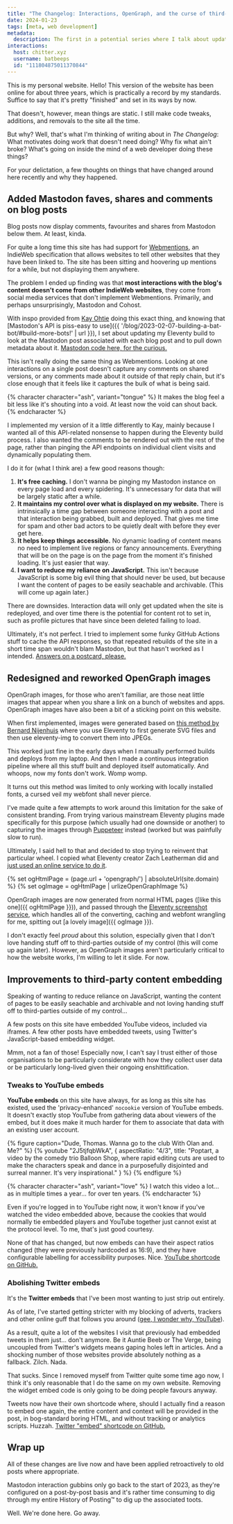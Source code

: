 ```yaml
---
title: "The Changelog: Interactions, OpenGraph, and the curse of third-party code"
date: 2024-01-23
tags: [meta, web development]
metadata:
  description: The first in a potential series where I talk about updating and maintaining this very website.
interactions:
  host: chitter.xyz
  username: batbeeps
  id: "111804875011370844"
---
```


This is my personal website. Hello! This version of the website has been online for about three years, which is practically a record by my standards. Suffice to say that it's pretty "finished" and set in its ways by now.

That doesn't, however, mean things are static. I still make code tweaks, additions, and removals to the site all the time.

But why? Well, that's what I'm thinking of writing about in _The Changelog_: What motivates doing work that doesn't need doing? Why fix what ain't broke? What's going on inside the mind of a web developer doing these things?

For your delictation, a few thoughts on things that have changed around here recently and why they happened.

## Added Mastodon faves, shares and comments on blog posts

Blog posts now display comments, favourites and shares from Mastodon below them. At least, kinda.

For quite a long time this site has had support for [Webmentions](https://www.w3.org/TR/webmention/), an IndieWeb specification that allows websites to tell other websites that they have been linked to. The site has been sitting and hoovering up mentions for a while, but not displaying them anywhere.

The problem I ended up finding was that **most interactions with the blog's content doesn't come from other IndieWeb websites**, they come from social media services that don't implement Webmentions. Primarily, and perhaps unsurprisingly, Mastodon and Cohost.

With inspo provided from [Kay Ohtie](https://coyotesin.space/) doing this exact thing, and knowing that [Mastodon's API is piss-easy to use]({{ '/blog/2023-02-07-building-a-bat-bot/#build-more-bots!' | url }}), I set about updating my Eleventy build to look at the Mastodon post associated with each blog post and to pull down metadata about it. [Mastodon code here, for the curious.](https://github.com/querkmachine/beeps.website/blob/84ac4dba089d197b25570ac3d477f8374d946958/src/blog/blog.11tydata.js)

This isn't really doing the same thing as Webmentions. Looking at one interactions on a single post doesn't capture any comments on shared versions, or any comments made about it outside of that reply chain, but it's close enough that it feels like it captures the bulk of what is being said.

{% character character="ash", variant="tongue" %}
It makes the blog feel a bit less like it's shouting into a void. At least now the void can shout back.
{% endcharacter %}

I implemented my version of it a little differently to Kay, mainly because I wanted all of this API-related nonsense to happen during the Eleventy build process. I also wanted the comments to be rendered out with the rest of the page, rather than pinging the API endpoints on individual client visits and dynamically populating them.

I do it for (what I think are) a few good reasons though:

1. **It's free caching.** I don't wanna be pinging my Mastodon instance on every page load and every spidering. It's unnecessary for data that will be largely static after a while.
2. **It maintains my control over what is displayed on my website.** There is intrinsically a time gap between someone interacting with a post and that interaction being grabbed, built and deployed. That gives me time for spam and other bad actors to be quietly dealt with before they ever get here.
3. **It helps keep things accessible.** No dynamic loading of content means no need to implement live regions or fancy announcements. Everything that will be on the page is on the page from the moment it's finished loading. It's just easier that way.
4. **I want to reduce my reliance on JavaScript.** This isn't because JavaScript is some big evil thing that should never be used, but because I want the content of pages to be easily seachable and archivable. (This will come up again later.)

There are downsides. Interaction data will only get updated when the site is redeployed, and over time there is the potential for content rot to set in, such as profile pictures that have since been deleted failing to load.

Ultimately, it's not perfect. I tried to implement some funky GitHub Actions stuff to cache the API responses, so that repeated rebuilds of the site in a short time span wouldn't blam Mastodon, but that hasn't worked as I intended. [Answers on a postcard, please.](https://github.com/querkmachine/beeps.website/issues/37)

## Redesigned and reworked OpenGraph images

OpenGraph images, for those who aren't familiar, are those neat little images that appear when you share a link on a bunch of websites and apps. OpenGraph images have also been a bit of a sticking point on this website.

When first implemented, images were generated based on [this method by Bernard Nijenhuis](https://bnijenhuis.nl/notes/automatically-generate-open-graph-images-in-eleventy/) where you use Eleventy to first generate SVG files and then use eleventy-img to convert them into JPEGs.

This worked just fine in the early days when I manually performed builds and deploys from my laptop. And then I made a continuous integration pipeline where all this stuff built and deployed itself automatically. And whoops, now my fonts don't work. Womp womp.

It turns out this method was limited to only working with locally installed fonts, a cursed veil my webfont shall never pierce.

I've made quite a few attempts to work around this limitation for the sake of consistent branding. From trying various mainstream Eleventy plugins made specifically for this purpose (which usually had one downside or another) to capturing the images through [Puppeteer](https://pptr.dev/) instead (worked but was painfully slow to run).

Ultimately, I said hell to that and decided to stop trying to reinvent that particular wheel. I copied what Eleventy creator Zach Leatherman did and [just used an online service to do it](https://www.zachleat.com/web/automatic-opengraph/).

{% set ogHtmlPage = (page.url + 'opengraph/') | absoluteUrl(site.domain) %}
{% set ogImage = ogHtmlPage | urlizeOpenGraphImage %}

OpenGraph images are now generated from normal HTML pages ([like this one]({{ ogHtmlPage }})), and passed through the [Eleventy screenshot service](https://www.11ty.dev/docs/services/screenshots/), which handles all of the converting, caching and webfont wrangling for me, spitting out [a lovely image]({{ ogImage }}).

I don't exactly feel _proud_ about this solution, especially given that I don't love handing stuff off to third-parties outside of my control (this will come up again later). However, as OpenGraph images aren't particularly critical to how the website works, I'm willing to let it slide. For now.

## Improvements to third-party content embedding

Speaking of wanting to reduce reliance on JavaScript, wanting the content of pages to be easily seachable and archivable and not loving handing stuff off to third-parties outside of my control...

A few posts on this site have embedded YouTube videos, included via iframes. A few other posts have embedded tweets, using Twitter's JavaScript-based embedding widget.

Mmm, not a fan of those! Especially now, I can't say I trust either of those organisations to be particularly considerate with how they collect user data or be particularly long-lived given their ongoing enshittification.

### Tweaks to YouTube embeds

**YouTube embeds** on this site have always, for as long as this site has existed, used the 'privacy-enhanced' `nocookie` version of YouTube embeds. It doesn't exactly stop YouTube from gathering data about viewers of the embed, but it does make it much harder for them to associate that data with an existing user account.

{% figure caption="Dude, Thomas. Wanna go to the club With Olan and. Me?" %}
{% youtube "2J5tjfqbWkA", { aspectRatio: "4/3", title: "Poptart, a video by the comedy trio Balloon Shop, where rapid editing cuts are used to make the characters speak and dance in a purposefully disjointed and surreal manner. It's very inspirational." } %}
{% endfigure %}

{% character character="ash", variant="love" %}
I watch this video a lot... as in multiple times a year... for over ten years.
{% endcharacter %}

Even if you're logged in to YouTube right now, it won't know if you've watched the video embedded above, because the cookies that would normally tie embedded players and YouTube together just cannot exist at the protocol level. To me, that's just good courtesy.

None of that has changed, but now embeds can have their aspect ratios changed (they were previously hardcoded as 16:9), and they have configurable labelling for accessibility purposes. Nice. [YouTube shortcode on GitHub.](https://github.com/querkmachine/beeps.website/blob/c5059b18fa7c130f08e70bc325587418602baa51/config/shortcodes/youtube.js)

### Abolishing Twitter embeds

It's the **Twitter embeds** that I've been most wanting to just strip out entirely.

As of late, I've started getting stricter with my blocking of adverts, trackers and other online guff that follows you around ([gee, I wonder why, YouTube](https://arstechnica.com/google/2023/11/youtube-tries-to-kill-ad-blockers-in-push-for-ad-dollars-premium-subs/)).

As a result, quite a lot of the websites I visit that previously had embedded tweets in them just... don't anymore. Be it Auntie Beeb or The Verge, being uncoupled from Twitter's widgets means gaping holes left in articles. And a shocking number of those websites provide absolutely nothing as a fallback. Zilch. Nada.

That sucks. Since I removed myself from Twitter quite some time ago now, I think it's only reasonable that I do the same on my own website. Removing the widget embed code is only going to be doing people favours anyway.

Tweets now have their own shortcode where, should I actually find a reason to embed one again, the entire content and context will be provided in the post, in bog-standard boring HTML, and without tracking or analytics scripts. Huzzah. [Twitter "embed" shortcode on GitHub.](https://github.com/querkmachine/beeps.website/blob/b62be1c0e6274369ecd43514ccd18d91900f707c/config/shortcodes/twitter.js)

## Wrap up

All of these changes are live now and have been applied retroactively to old posts where appropriate.

Mastodon interaction gubbins only go back to the start of 2023, as they're configured on a post-by-post basis and it's rather time consuming to dig through my entire History of Posting&trade; to dig up the associated toots.

Well. We're done here. Go away.

